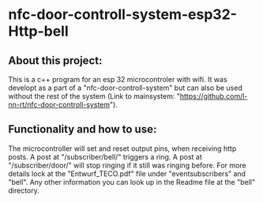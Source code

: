 # nfc-door-controll-system-esp32-Http-bell
## About this project:
This is a c++ program for an esp 32 microcontroler with wifi. It was developt as a part of a "nfc-door-controll-system" but can also be used without the rest of the system (Link to mainsystem: "https://github.com/l-nn-rt/nfc-door-controll-system"). 

## Functionality and how to use: 
The microcontroller will set and reset output pins, when receiving  http posts. A post at  "/subscriber/bell/" triggers a ring. A post at "/subscriber/door/" will stop ringing if it still was ringing  before. For more details lock at the "Entwurf_TECO.pdf" file under "eventsubscribers" and "bell". Any other information you can look up in the Readme file at the "bell" directory. 
